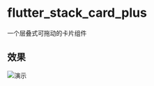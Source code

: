 # flutter_stack_card_plus

一个层叠式可拖动的卡片组件

## 效果


![演示](https://github.com/yuxiaochao/flutter_stack_card_plus/master/yanshi.gif)

